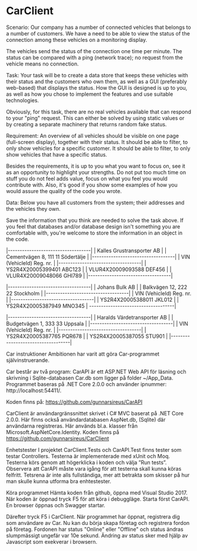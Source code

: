 # CarClient
Scenario:
Our company has a number of connected vehicles that belongs to a number of customers.
We have a need to be able to view the status of the connection among these vehicles on a monitoring display.

The vehicles send the status of the connection one time per minute.
The status can be compared with a ping (network trace); no request from the vehicle means no connection.

Task:
Your task will be to create a data store that keeps these vehicles with their status and the customers who own them, as well as a GUI (preferably web-based) that displays the status.
How the GUI is designed is up to you, as well as how you chose to implement the features and use suitable technologies.

Obviously, for this task, there are no real vehicles available that can respond to your "ping" request.
This can either be solved by using static values or ​​by creating a separate machinery that returns random fake status.

Requirement:
An overview of all vehicles should be visible on one page (full-screen display), together with their status.
It should be able to filter, to only show vehicles for a specific customer.
It should be able to filter, to only show vehicles that have a specific status.

Besides the requirements, it is up to you what you want to focus on, see it as an opportunity to highlight your strengths.
Do not put too much time on stuff you do not feel adds value, focus on what you feel you would contribute with.
Also, it's good if you show some examples of how you would assure the quality of the code you wrote.

Data:
Below you have all customers from the system; their addresses and the vehicles they own.

Save the information that you think are needed to solve the task above.
If you feel that databases and/or database design isn't something you are comfortable with, you're welcome to store the information in an object in the code.

|-----------------------------------|
| Kalles Grustransporter AB         |
| Cementvägen 8, 111 11 Södertälje  |
|-----------------------------------|
| VIN (VehicleId)       Reg. nr.    |
|-----------------------------------|
| YS2R4X20005399401     ABC123      |
| VLUR4X20009093588     DEF456      |
| VLUR4X20009048066     GHI789      |
|-----------------------------------|

|-----------------------------------|
| Johans Bulk AB                    |
| Balkvägen 12, 222 22 Stockholm    |
|-----------------------------------|
| VIN (VehicleId)       Reg. nr.    |
|-----------------------------------|
| YS2R4X20005388011     JKL012      |
| YS2R4X20005387949     MNO345      |
------------------------------------|

|-----------------------------------|
| Haralds Värdetransporter AB       |
| Budgetvägen 1, 333 33 Uppsala     |
|-----------------------------------|
| VIN (VehicleId)       Reg. nr.    |
|-----------------------------------|
| YS2R4X20005387765     PQR678      |
| YS2R4X20005387055     STU901      |
|-----------------------------------|



Car instruktioner
Ambitionen har varit att göra Car-programmet självinstruerande.
 
Car består av två program:
CarAPI är ett ASP.NET Web  API  för läsning och skrivning i Sqlite-databasen Car.db
som ligger på folder ~/App_Data. Programmet baseras på .NET Core 2.0.0 och använder 
ipnummer: http://localhost:54411/. 

Koden finns på: 
https://github.com/gunnarsireus/CarAPI

CarClient är användargränssnittet skrivet i C# MVC baserat på .NET Core 2.0.0. 
Här finns också användardatabasen AspNet.db, (Sqlite) där användarna registreras. 
Här används bl.a. klasser från  Microsoft.AspNetCore.Identity.
Koden finns på 
https://github.com/gunnarsireus/CarClient

Enhetstester
I projektet CarClient.Tests och CarAPI.Test finns tester som testar Controllers. 
Testerna är implementerade med xUnit och Moq. Testerna körs genom att högerklicka i koden 
och välja ”Run tests”. Observera att CarAPI måste vara igång för att testerna skall 
kunna köras felfritt. Tetsrena är inte alls fullständiga, mer att betrakta som skisser på hur man skulle kunna utforma bra enhtestester.

Köra programmet
Hämta koden från github, öppna med Visual Studio 2017. När koden är öppnad tryck F5 för att 
köra i debuggläge. Starta först CarAPI. En browser öppnas och Swagger startar.

Därefter tryck F5 i CarClient. När programmet har öppnat, registrera dig som användare 
av Car. Nu kan du börja skapa företag och registrera fordon på företag. Fordonen har status "Online" eller "Offline" och status ändras slumpmässigt 
ungefär var 10e sekund. Ändring av status sker med hjälp av Javascript som exekverar i browsern.

